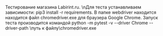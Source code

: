 Тестирование магазина Labirint.ru. 
\nДля теста устанавливаем зависимости: pip3 install -r requirements. 
В папке webdriver находится находится файл chromedriver.exe для браузера Google Chrome. 
Запуск теста производится командой python -m pytest -v --driver Chrome --driver-path \путь к файлу\chromedriver.exe
